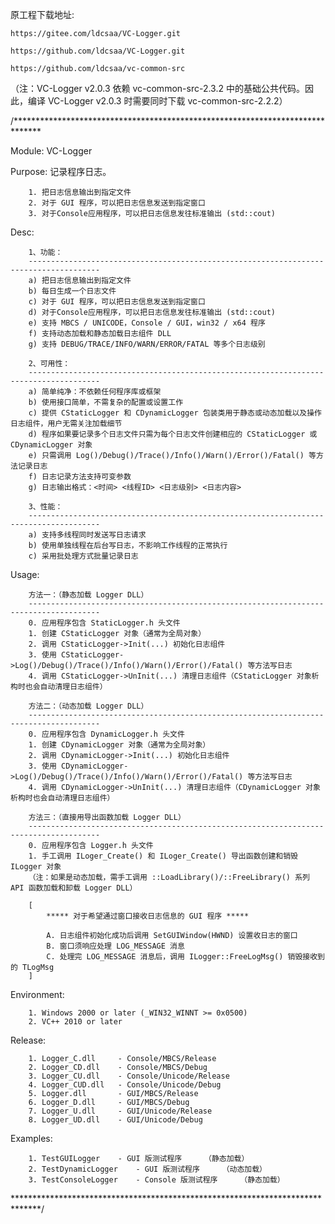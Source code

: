 原工程下载地址:

	https://gitee.com/ldcsaa/VC-Logger.git
	
	https://github.com/ldcsaa/VC-Logger.git
	
	https://github.com/ldcsaa/vc-common-src

（注：VC-Logger v2.0.3 依赖 vc-common-src-2.3.2 中的基础公共代码。因此，编译 VC-Logger v2.0.3 时需要同时下载 vc-common-src-2.2.2）

/******************************************************************************

Module:  VC-Logger

Purpose: 记录程序日志。

		1. 把日志信息输出到指定文件
		2. 对于 GUI 程序，可以把日志信息发送到指定窗口
		3. 对于Console应用程序，可以把日志信息发往标准输出 (std::cout)

Desc:

		1、功能：
		--------------------------------------------------------------------------------------
		a) 把日志信息输出到指定文件
		b) 每日生成一个日志文件
		c) 对于 GUI 程序，可以把日志信息发送到指定窗口
		d) 对于Console应用程序，可以把日志信息发往标准输出 (std::cout)
		e) 支持 MBCS / UNICODE，Console / GUI，win32 / x64 程序
		f) 支持动态加载和静态加载日志组件 DLL
		g) 支持 DEBUG/TRACE/INFO/WARN/ERROR/FATAL 等多个日志级别
		
		2、可用性：
		--------------------------------------------------------------------------------------
		a) 简单纯净：不依赖任何程序库或框架
		b) 使用接口简单，不需复杂的配置或设置工作
		c) 提供 CStaticLogger 和 CDynamicLogger 包装类用于静态或动态加载以及操作日志组件，用户无需关注加载细节
		d) 程序如果要记录多个日志文件只需为每个日志文件创建相应的 CStaticLogger 或 CDynamicLogger 对象
		e) 只需调用 Log()/Debug()/Trace()/Info()/Warn()/Error()/Fatal() 等方法记录日志
		f) 日志记录方法支持可变参数
		g) 日志输出格式：<时间> <线程ID> <日志级别> <日志内容>
		
		3、性能：
		--------------------------------------------------------------------------------------
		a) 支持多线程同时发送写日志请求
		b) 使用单独线程在后台写日志，不影响工作线程的正常执行
		c) 采用批处理方式批量记录日志

Usage:

		方法一：（静态加载 Logger DLL）
		--------------------------------------------------------------------------------------
		0. 应用程序包含 StaticLogger.h 头文件
		1. 创建 CStaticLogger 对象（通常为全局对象）
		2. 调用 CStaticLogger->Init(...) 初始化日志组件
		3. 使用 CStaticLogger->Log()/Debug()/Trace()/Info()/Warn()/Error()/Fatal() 等方法写日志
		4. 调用 CStaticLogger->UnInit(...) 清理日志组件（CStaticLogger 对象析构时也会自动清理日志组件）

		方法二：（动态加载 Logger DLL）
		--------------------------------------------------------------------------------------
		0. 应用程序包含 DynamicLogger.h 头文件
		1. 创建 CDynamicLogger 对象（通常为全局对象）
		2. 调用 CDynamicLogger->Init(...) 初始化日志组件
		3. 使用 CDynamicLogger->Log()/Debug()/Trace()/Info()/Warn()/Error()/Fatal() 等方法写日志
		4. 调用 CDynamicLogger->UnInit(...) 清理日志组件（CDynamicLogger 对象析构时也会自动清理日志组件）

		方法三：（直接用导出函数加载 Logger DLL）
		--------------------------------------------------------------------------------------
		0. 应用程序包含 Logger.h 头文件
		1. 手工调用 ILoger_Create() 和 ILoger_Create() 导出函数创建和销毁 ILogger 对象 
		（注：如果是动态加载，需手工调用 ::LoadLibrary()/::FreeLibrary() 系列 API 函数加载和卸载 Logger DLL）
		
		[
			***** 对于希望通过窗口接收日志信息的 GUI 程序 *****

			A. 日志组件初始化成功后调用 SetGUIWindow(HWND) 设置收日志的窗口
			B. 窗口须响应处理 LOG_MESSAGE 消息
			C. 处理完 LOG_MESSAGE 消息后，调用 ILogger::FreeLogMsg() 销毁接收到的 TLogMsg 
		]

Environment:

		1. Windows 2000 or later (_WIN32_WINNT >= 0x0500)
		2. VC++ 2010 or later

Release:

		1. Logger_C.dll		- Console/MBCS/Release
		2. Logger_CD.dll	- Console/MBCS/Debug
		3. Logger_CU.dll	- Console/Unicode/Release
		4. Logger_CUD.dll	- Console/Unicode/Debug
		5. Logger.dll		- GUI/MBCS/Release
		6. Logger_D.dll		- GUI/MBCS/Debug
		7. Logger_U.dll		- GUI/Unicode/Release
		8. Logger_UD.dll	- GUI/Unicode/Debug

Examples:

		1. TestGUILogger	- GUI 版测试程序		（静态加载）
		2. TestDynamicLogger	- GUI 版测试程序		（动态加载）
		3. TestConsoleLogger	- Console 版测试程序		（静态加载）

******************************************************************************/
